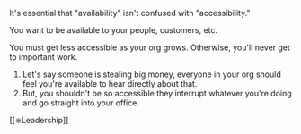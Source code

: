 It's essential that "availability" isn't confused with "accessibility."

You want to be available to your people, customers, etc.

You must get less accessible as your org grows. Otherwise, you'll never get to important work.

1. Let's say someone is stealing big money, everyone in your org should feel you're available to hear directly about that.
2. But, you shouldn't be so accessible they interrupt whatever you're doing and go straight into your office.

[[⎈Leadership]]